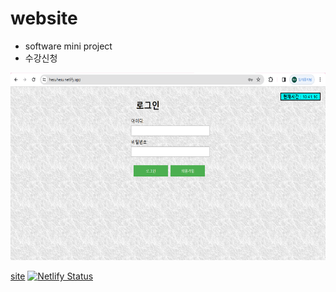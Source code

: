 # website

- software mini project
- 수강신청

<img src = "수강신청.png" width = "600" height = "300"/>

<a target = 'blank' href = 'https://hesuhesu.netlify.app/'>site</a> [![Netlify Status](https://api.netlify.com/api/v1/badges/f8936d78-57ab-4128-8e7f-dcc3d9823c31/deploy-status)](https://app.netlify.com/sites/hesuhesu/deploys)
